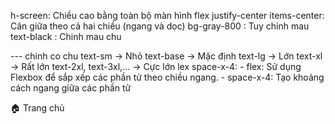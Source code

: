 h-screen: Chiều cao bằng toàn bộ màn hình
flex justify-center items-center: Căn giữa theo cả hai chiều (ngang và dọc)
bg-gray-800 : Tuy chinh mau
text-black : Chinh mau chu

--- chinh co chu
text-sm → Nhỏ
text-base → Mặc định
text-lg → Lớn
text-xl → Rất lớn
text-2xl, text-3xl,... → Cực lớn
lex space-x-4:
    - flex: Sử dụng Flexbox để sắp xếp các phần tử theo chiều ngang.
    - space-x-4: Tạo khoảng cách ngang giữa các phần tử
  
<router-link to="/" class="block px-4 py-2 text-black hover:bg-gray-700 hover:text-white rounded-lg transition">🏠 Trang chủ</router-link> 
